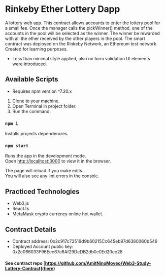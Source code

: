 # Rinkeby Ether Lottery Dapp

A lottery web app.
This contract allows accounts to enter the lottery pool for a small fee.
Once the manager calls the pickWinner() method, one of the accounts in the pool will be selected as the winner.
The winner be rewarded with all the ether received by the other players in the pool.
The smart contract was deployed on the Rinkeby Network, an Ethereum test network.
Created for learning purposes.
* Less than minimal style applied, also no form validation UI elements were introduced.

## Available Scripts

* Requires npm version ^7.20.x

1. Clone to your machine.
2. Open Terminal in project folder.
3. Run the command.

### `npm i`

Installs projects dependencies.

### `npm start`

Runs the app in the development mode.\
Open [http://localhost:3000](http://localhost:3000) to view it in the browser.

The page will reload if you make edits.\
You will also see any lint errors in the console.

## Practiced Technologies

- Web3.js
- React.ts 
- MetaMask crypto currency online hot wallet.

## Contract Details

- Contract address: 0x2c917c72519d9b60215Cc645eb97d6380060b549
- Deployed Account public key: 0x2c066033F96Eee67e8Af29DeDB2db0e0Ed20ee28

#### See contract repo [https://github.com/AmitNinoMoveo/Web3-Study-Lottery-Contract](here)